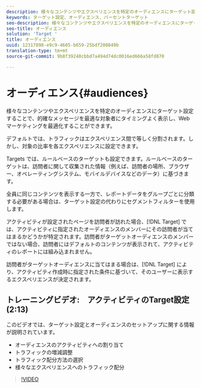 ```yaml
---
description: 様々なコンテンツやエクスペリエンスを特定のオーディエンスにターゲット設定することで、的確なメッセージを最適な対象者にタイミングよく表示し、Web マーケティングを最適化することができます。
keywords: ターゲット設定、オーディエンス、パーセントターゲット
seo-description: 様々なコンテンツやエクスペリエンスを特定のオーディエンスにターゲット設定することで、的確なメッセージを最適な対象者にタイミングよく表示し、Web マーケティングを最適化することができます。
seo-title: オーディエンス
solution: 'Target '
title: オーディエンス
uuid: 12317898-e9c9-4605-b659-25bdf200849b
translation-type: tm+mt
source-git-commit: 9b8f39240cbbd7a494d74dc0016ed666a58fd870

---
```



# オーディエンス{#audiences}

様々なコンテンツやエクスペリエンスを特定のオーディエンスにターゲット設定することで、的確なメッセージを最適な対象者にタイミングよく表示し、Web マーケティングを最適化することができます。

デフォルトでは、トラフィックはエクスペリエンス間で等しく分割されます。しかし、対象の比率を各エクスペリエンスに設定できます。

Targets では、ルールベースのターゲットも設定できます。ルールベースのターゲットは、訪問者に関して収集された情報（例えば、訪問者の場所、ブラウザー、オペレーティングシステム、モバイルデバイスなどのデータ）に基づきます。

全員に同じコンテンツを表示する一方で、レポートデータをグループごとに分類する必要がある場合は、ターゲット設定の代わりにセグメントフィルターを使用します。

アクティビティが設定されたページを訪問者が訪れた場合、[!DNL Target] では、アクティビティに指定されたオーディエンスのメンバーにその訪問者が当てはまるかどうかが特定されます。訪問者がターゲットオーディエンスのメンバーではない場合、訪問者にはデフォルトのコンテンツが表示されて、アクティビティのレポートには組み込まれません。

訪問者がターゲットオーディエンスに当てはまる場合は、[!DNL Target] により、アクティビティ作成時に指定された条件に基づいて、そのユーザーに表示するエクスペリエンスが決定されます。

## トレーニングビデオ:　アクティビティのTarget設定 (2:13)

このビデオでは、ターゲット設定とオーディエンスのセットアップに関する情報が説明されています。

* オーディエンスのアクティビティへの割り当て
* トラフィックの増減調整
* トラフィック配分方法の選択
* 様々なエクスペリエンスへのトラフィック配分

>[!VIDEO](https://video.tv.adobe.com/v/17385)

